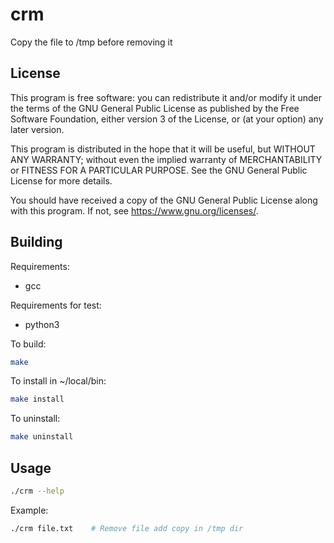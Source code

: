 # crm

Copy the file to /tmp before removing it

## License

This program is free software: you can redistribute it and/or modify
it under the terms of the GNU General Public License as published by
the Free Software Foundation, either version 3 of the License, or
(at your option) any later version.

This program is distributed in the hope that it will be useful,
but WITHOUT ANY WARRANTY; without even the implied warranty of
MERCHANTABILITY or FITNESS FOR A PARTICULAR PURPOSE.  See the
GNU General Public License for more details.

You should have received a copy of the GNU General Public License
along with this program.  If not, see <https://www.gnu.org/licenses/>.

## Building

Requirements:
- gcc

Requirements for test:
- python3

To build:
```bash
make
```

To install in ~/local/bin:
```bash
make install
```
To uninstall:
```bash
make uninstall
```

## Usage

```bash
./crm --help 
```

Example:
```bash
./crm file.txt    # Remove file add copy in /tmp dir
```

